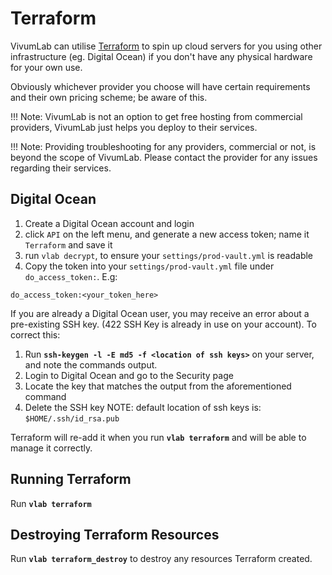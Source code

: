 # Terraform

VivumLab can utilise [Terraform](https://duckduckgo.com/?q=terraform) to spin up cloud servers for you using other infrastructure (eg. Digital Ocean) if you don't have any physical hardware for your own use.

Obviously whichever provider you choose will have certain requirements and their own pricing scheme; be aware of this.

!!! Note: VivumLab is not an option to get free hosting from commercial providers, VivumLab just helps you deploy to their services.

!!! Note: Providing troubleshooting for any providers, commercial or not, is beyond the scope of VivumLab. Please contact the provider for any issues regarding their services.

## Digital Ocean

1. Create a Digital Ocean account and login
2. click `API` on the left menu, and generate a new access token; name it `Terraform` and save it
3. run `vlab decrypt`, to ensure your `settings/prod-vault.yml` is readable
4. Copy the token into your `settings/prod-vault.yml` file under `do_access_token:`. E.g:
```
do_access_token:<your_token_here>
```

If you are already a Digital Ocean user, you may receive an error about a pre-existing SSH key.
(422 SSH Key is already in use on your account).
To correct this:
1. Run **`ssh-keygen -l -E md5 -f <location of ssh keys>`** on your server, and note the commands output.
2. Login to Digital Ocean and go to the Security page
3. Locate the key that matches the output from the aforementioned command
4. Delete the SSH key
NOTE: default location of ssh keys is: `$HOME/.ssh/id_rsa.pub`

Terraform will re-add it when you run **`vlab terraform`** and will be able to manage it correctly.

## Running Terraform

Run **`vlab terraform`**

## Destroying Terraform Resources

Run **`vlab terraform_destroy`** to destroy any resources Terraform created.
